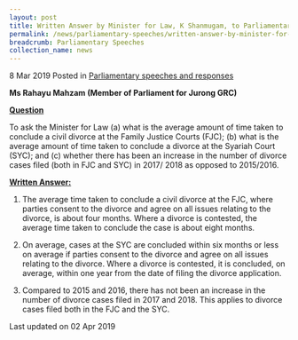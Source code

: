 ```yaml
---
layout: post
title: Written Answer by Minister for Law, K Shanmugam, to Parliamentary Question on Family Justice Courts and Syariah Court
permalink: /news/parliamentary-speeches/written-answer-by-minister-for-law-k-shanmugam-to-parliamentary-question-on-family-justice-courts
breadcrumb: Parliamentary Speeches
collection_name: news
---
```


8 Mar 2019 Posted in [Parliamentary speeches and responses](/news/parliamentary-speeches)

**Ms Rahayu Mahzam (Member of Parliament for Jurong GRC)**

**<u>Question</u>**

To ask the Minister for Law (a) what is the average amount of time taken to conclude a civil divorce at the Family Justice Courts (FJC); (b) what is the average amount of time taken to conclude a divorce at the Syariah Court (SYC); and (c) whether there has been an increase in the number of divorce cases filed (both in FJC and SYC) in 2017/ 2018 as opposed to 2015/2016.

**<u>Written Answer:</u>**



1. The average time taken to conclude a civil divorce at the FJC, where parties consent to the divorce and agree on all issues relating to the divorce, is about four months. Where a divorce is contested, the average time taken to conclude the case is about eight months.
 
2. On average, cases at the SYC are concluded within six months or less on average if parties consent to the divorce and agree on all issues relating to the divorce. Where a divorce is contested, it is concluded, on average, within one year from the date of filing the divorce application.
 
3. Compared to 2015 and 2016, there has not been an increase in the number of divorce cases filed in 2017 and 2018. This applies to divorce cases filed both in the FJC and the SYC.

<p class="right-side-updated">Last updated on 02 Apr 2019 </p>
